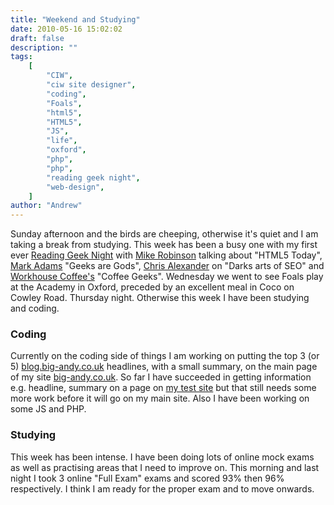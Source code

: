 ```yaml
---
title: "Weekend and Studying"
date: 2010-05-16 15:02:02
draft: false
description: ""
tags:
    [
        "CIW",
        "ciw site designer",
        "coding",
        "Foals",
        "html5",
        "HTML5",
        "JS",
        "life",
        "oxford",
        "php",
        "php",
        "reading geek night",
        "web-design",
    ]
author: "Andrew"
---
```


Sunday afternoon and the birds are cheeping, otherwise it's quiet and I am taking a break from studying. This week has been a busy one with my first ever [Reading Geek Night](http://readinggeeknight.com/ "rdggeek") with [Mike Robinson](http://akamike.net "HTML5 doctor akamike") talking about "HTML5 Today", [Mark Adams](http://twitter.com/cluetrainee) "Geeks are Gods", [Chris Alexander](http://www.chris-alexander.co.uk/ "Chris Alexander") on "Darks arts of SEO" and [Workhouse Coffee's](http://www.workhousecoffee.co.uk/ "workhouse coffee") "Coffee Geeks". Wednesday we went to see Foals play at the Academy in Oxford, preceded by an excellent meal in Coco on Cowley Road. Thursday night. Otherwise this week I have been studying and coding.

### Coding

Currently on the coding side of things I am working on putting the top 3 (or 5) [blog.big-andy.co.uk](http://blog.big-andy.co.uk "big andy's blog") headlines, with a small summary, on the main page of my site [big-andy.co.uk](http://www.big-andy.co.uk "big-andy.co.uk"). So far I have succeeded in getting information e.g. headline, summary on a page on [my test site](http://test.big-andy.co.uk/index.php "test site") but that still needs some more work before it will go on my main site. Also I have been working on some JS and PHP.

### Studying

This week has been intense. I have been doing lots of online mock exams as well as practising areas that I need to improve on. This morning and last night I took 3 online "Full Exam" exams and scored 93% then 96% respectively. I think I am ready for the proper exam and to move onwards.
